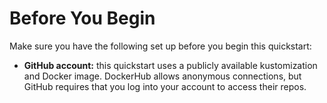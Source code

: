 # Before You Begin

Make sure you have the following set up before you begin this quickstart:

* **GitHub account:** this quickstart uses a publicly available kustomization and Docker image. DockerHub allows anonymous connections, but GitHub requires that you log into your account to access their repos.
